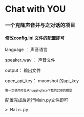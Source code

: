 # Chat with YOU

### 一个克隆声音并与之对话的项目

#### 修改config.ini 文件的配置即可
<style>
  .ps {
    font-size: 10px;
  }
</style>
<p> language ： 声音语言 </p>
<p> speaker_wav ： 声音文件 </p>
<p> output： 输出文件 </p>
<p> open_api_key： moonshot 的api_key </p>

<p class='ps'>第一次使用时会从huggingface下载约2GB的模型</p>
<p>配置完成后运行Main.py文件即可<p>
<pre>> Main.py</pre>
